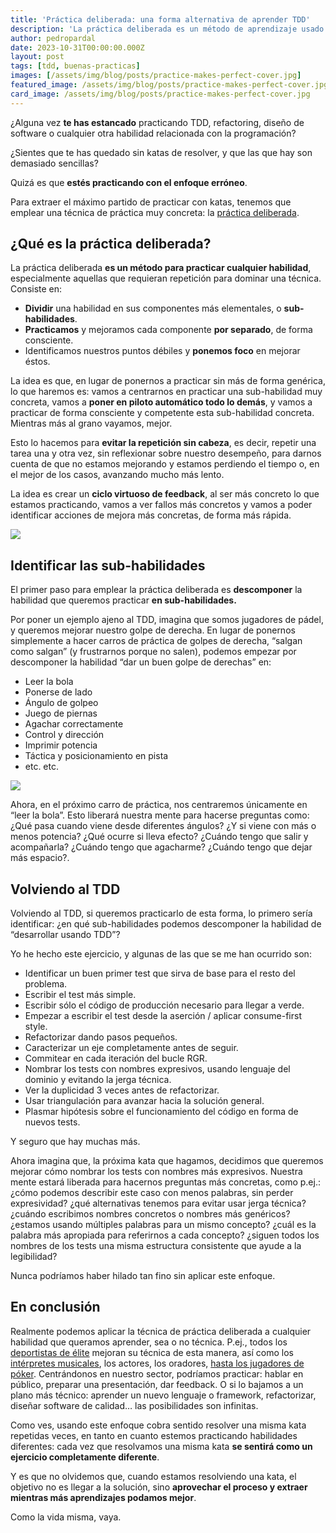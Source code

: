 ```yaml
---
title: 'Práctica deliberada: una forma alternativa de aprender TDD'
description: 'La práctica deliberada es un método de aprendizaje usado por deportistas de élite, actores y músicos, que también se puede aplicar en la programación.'
author: pedropardal
date: 2023-10-31T00:00:00.000Z
layout: post
tags: [tdd, buenas-practicas]
images: [/assets/img/blog/posts/practice-makes-perfect-cover.jpg]
featured_image: /assets/img/blog/posts/practice-makes-perfect-cover.jpg
card_image: /assets/img/blog/posts/practice-makes-perfect-cover.jpg
---
```


¿Alguna vez **te has estancado** practicando TDD, refactoring, diseño de software o cualquier otra habilidad relacionada con la programación?

¿Sientes que te has quedado sin katas de resolver, y que las que hay son demasiado sencillas?

Quizá es que **estés practicando con el enfoque erróneo**.

Para extraer el máximo partido de practicar con katas, tenemos que emplear una técnica de práctica muy concreta: la [práctica deliberada](https://jamesclear.com/deliberate-practice-theory).

## ¿Qué es la práctica deliberada?

La práctica deliberada **es un método para practicar cualquier habilidad**, especialmente aquellas que requieran repetición para dominar una técnica. Consiste en:

- **Dividir** una habilidad en sus componentes más elementales, o **sub-habilidades**.
- **Practicamos** y mejoramos cada componente **por separado**, de forma consciente.
- Identificamos nuestros puntos débiles y **ponemos foco** en mejorar éstos.

La idea es que, en lugar de ponernos a practicar sin más de forma genérica, lo que haremos es: vamos a centrarnos en practicar una sub-habilidad muy concreta, vamos a **poner en piloto automático todo lo demás**, y vamos a practicar de forma consciente y competente esta sub-habilidad concreta. Mientras más al grano vayamos, mejor.

Esto lo hacemos para **evitar la repetición sin cabeza**, es decir, repetir una tarea una y otra vez, sin reflexionar sobre nuestro desempeño, para darnos cuenta de que no estamos mejorando y estamos perdiendo el tiempo o, en el mejor de los casos, avanzando mucho más lento.

La idea es crear un **ciclo virtuoso de feedback**, al ser más concreto lo que estamos practicando, vamos a ver fallos más concretos y vamos a poder identificar acciones de mejora más concretas, de forma más rápida.

![](/assets/img/blog/posts/deliberate-practice-time.png)

## Identificar las sub-habilidades

El primer paso para emplear la práctica deliberada es **descomponer** la habilidad que queremos practicar **en sub-habilidades.**

Por poner un ejemplo ajeno al TDD, imagina que somos jugadores de pádel, y queremos mejorar nuestro golpe de derecha. En lugar de ponernos simplemente a hacer carros de práctica de golpes de derecha, “salgan como salgan” (y frustrarnos porque no salen), podemos empezar por descomponer la habilidad “dar un buen golpe de derechas” en:

- Leer la bola
- Ponerse de lado
- Ángulo de golpeo
- Juego de piernas
- Agachar correctamente
- Control y dirección
- Imprimir potencia
- Táctica y posicionamiento en pista
- etc. etc.

![](/assets/img/blog/posts/padel.webp)

Ahora, en el próximo carro de práctica, nos centraremos únicamente en “leer la bola”. Esto liberará nuestra mente para hacerse preguntas como: ¿Qué pasa cuando viene desde diferentes ángulos? ¿Y si viene con más o menos potencia? ¿Qué ocurre si lleva efecto? ¿Cuándo tengo que salir y acompañarla? ¿Cuándo tengo que agacharme? ¿Cuándo tengo que dejar más espacio?.

## Volviendo al TDD

Volviendo al TDD, si queremos practicarlo de esta forma, lo primero sería identificar: ¿en qué sub-habilidades podemos descomponer la habilidad de “desarrollar usando TDD”?

Yo he hecho este ejercicio, y algunas de las que se me han ocurrido son:

- Identificar un buen primer test que sirva de base para el resto del problema.
- Escribir el test más simple.
- Escribir sólo el código de producción necesario para llegar a verde.
- Empezar a escribir el test desde la aserción / aplicar consume-first style.
- Refactorizar dando pasos pequeños.
- Caracterizar un eje completamente antes de seguir.
- Commitear en cada iteración del bucle RGR.
- Nombrar los tests con nombres expresivos, usando lenguaje del dominio y evitando la jerga técnica.
- Ver la duplicidad 3 veces antes de refactorizar.
- Usar triangulación para avanzar hacia la solución general.
- Plasmar hipótesis sobre el funcionamiento del código en forma de nuevos tests.

Y seguro que hay muchas más.

Ahora imagina que, la próxima kata que hagamos, decidimos que queremos mejorar cómo nombrar los tests con nombres más expresivos. Nuestra mente estará liberada para hacernos preguntas más concretas, como p.ej.: ¿cómo podemos describir este caso con menos palabras, sin perder expresividad? ¿qué alternativas tenemos para evitar usar jerga técnica? ¿cuándo escribimos nombres concretos o nombres más genéricos? ¿estamos usando múltiples palabras para un mismo concepto? ¿cuál es la palabra más apropiada para referirnos a cada concepto? ¿siguen todos los nombres de los tests una misma estructura consistente que ayude a la legibilidad?

Nunca podríamos haber hilado tan fino sin aplicar este enfoque.

## En conclusión

Realmente podemos aplicar la técnica de práctica deliberada a cualquier habilidad que queramos aprender, sea o no técnica. P.ej., todos los [deportistas de élite](https://blog.innerdrive.co.uk/sports/deliberate-practice) mejoran su técnica de esta manera, así como los [intérpretes musicales](https://www.modacity.co/blog/deliberate-practice-helps-musicians-learn-faster), los actores, los oradores, [hasta los jugadores de póker](https://www.pokernews.com/strategy/deliberate-practice-four-steps-to-improve-your-poker-game-20411.htm). Centrándonos en nuestro sector, podríamos practicar: hablar en público, preparar una presentación, dar feedback. O si lo bajamos a un plano más técnico: aprender un nuevo lenguaje o framework, refactorizar, diseñar software de calidad… las posibilidades son infinitas.

Como ves, usando este enfoque cobra sentido resolver una misma kata repetidas veces, en tanto en cuanto estemos practicando habilidades diferentes: cada vez que resolvamos una misma kata **se sentirá como un ejercicio completamente diferente**.

Y es que no olvidemos que, cuando estamos resolviendo una kata, el objetivo no es llegar a la solución, sino **aprovechar el proceso y extraer mientras más aprendizajes podamos mejor**.

Como la vida misma, vaya.
